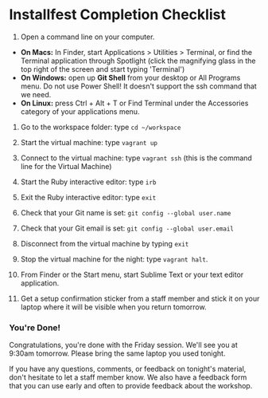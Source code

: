 # Installfest Completion Checklist

1. Open a command line on your computer.
  - **On Macs:** In Finder, start Applications > Utilities > Terminal, or find the Terminal application through Spotlight (click the magnifying glass in the top right of the screen and start typing 'Terminal')
  - **On Windows:** open up **Git Shell** from your desktop or All Programs menu. Do not use Power Shell! It doesn\'t support the ssh command that we need.
  - **On Linux:** press Ctrl + Alt + T or Find Terminal under the Accessories category of your applications menu.

1. Go to the workspace folder: type `cd ~/workspace`

1. Start the virtual machine: type `vagrant up`

1. Connect to the virtual machine: type  `vagrant ssh`  (this is the command line for the Virtual Machine)

1. Start the Ruby interactive editor:  type  `irb`

1. Exit the Ruby interactive editor:  type  `exit`

1. Check that your Git name is set: `git config --global user.name`

1. Check that your Git email is set: `git config --global user.email`

1. Disconnect from the virtual machine by typing `exit`

1. Stop the virtual machine for the night:  type `vagrant halt`.

1. From Finder or the Start menu, start Sublime Text or your text editor application.

1. Get a setup confirmation sticker from a staff member and stick it on
   your laptop where it will be visible when you return tomorrow.

### You're Done!

Congratulations, you're done with the Friday session. We'll see you at 9:30am
tomorrow. Please bring the same laptop you used tonight.

If you have any questions, comments, or feedback on tonight's material,
don't hesitate to let a staff member know. We also have a feedback form
that you can use early and often to provide feedback about the workshop.
